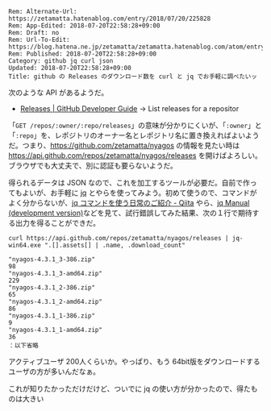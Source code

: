 ```header
Rem: Alternate-Url: https://zetamatta.hatenablog.com/entry/2018/07/20/225828
Rem: App-Edited: 2018-07-20T22:58:28+09:00
Rem: Draft: no
Rem: Url-To-Edit: https://blog.hatena.ne.jp/zetamatta/zetamatta.hatenablog.com/atom/entry/10257846132603053348
Rem: Published: 2018-07-20T22:58:28+09:00
Category: github jq curl json
Updated: 2018-07-20T22:58:28+09:00
Title: github の Releases のダウンロード数を curl と jq でお手軽に調べたいッ
```
次のような API があるようだ。

* [Releases | GitHub Developer Guide](https://developer.github.com/v3/repos/releases/) → List releases for a repositor

「`GET /repos/:owner/:repo/releases`」の意味が分かりにくいが、「`:owner`」と「`:repo`」を、レポジトリのオーナー名とレポジトリ名に置き換えればよいようだ。つまり、https://github.com/zetamatta/nyagos の情報を見たい時は https://api.github.com/repos/zetamatta/nyagos/releases を開けばよろしい。ブラウザでも大丈夫で、別に認証も要らないようだ。

得られるデータは JSON なので、これを加工するツールが必要だ。自前で作ってもよいが、お手軽に [jq](https://stedolan.github.io/jq/) とやらを使ってみよう。初めて使うので、コマンドがよく分からないが、[jq コマンドを使う日常のご紹介 - Qiita](https://qiita.com/takeshinoda@github/items/2dec7a72930ec1f658af) やら、[jq Manual (development version)](https://stedolan.github.io/jq/manual/)などを見て、試行錯誤してみた結果、次の１行で期待する出力を得ることができだ。

```
curl https://api.github.com/repos/zetamatta/nyagos/releases | jq-win64.exe ".[].assets[] | .name, .download_count"
```

```
"nyagos-4.3.1_3-386.zip"
98
"nyagos-4.3.1_3-amd64.zip"
229
"nyagos-4.3.1_2-386.zip"
65
"nyagos-4.3.1_2-amd64.zip"
86
"nyagos-4.3.1_1-386.zip"
9
"nyagos-4.3.1_1-amd64.zip"
36
：以下省略
```

アクティブユーザ 200人くらいか。やっぱり、もう 64bit版をダウンロードするユーザの方が多いんだなぁ。

これが知りたかっただけだけど、ついでに jq の使い方が分かったので、得たものは大きい
